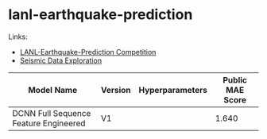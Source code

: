 # lanl-earthquake-prediction
Links:
- [LANL-Earthquake-Prediction Competition](https://www.kaggle.com/c/LANL-Earthquake-Prediction)
- [Seismic Data Exploration](https://www.kaggle.com/jsaguiar/seismic-data-exploration?fbclid=IwAR2eY9RuY1ZjBsiyrv86-aGGytZ5FV3vAUuvd4Q6k0gfgpAj8OzeAhhqOx0)

Model Name | Version | Hyperparameters | Public MAE Score
--- | --- | --- | --- 
DCNN Full Sequence Feature Engineered | V1 |  | 1.640
